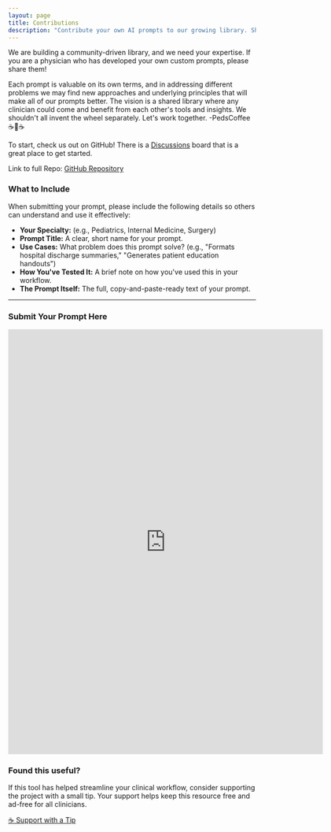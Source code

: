 ```yaml
---
layout: page
title: Contributions
description: "Contribute your own AI prompts to our growing library. Share production-ready prompts tested in real clinical workflows with the physician community."
---
```


We are building a community-driven library, and we need your expertise. If you are a physician who has developed your own custom prompts, please share them!

Each prompt is valuable on its own terms, and in addressing different problems we may find new approaches and underlying principles that will make all of our prompts better. The vision is a shared library where any clinician could come and benefit from each other's tools and insights. We shouldn't all invent the wheel separately.  Let's work together. -PedsCoffee☕️🏥☕️

To start, check us out on GitHub! There is a [Discussions](https://github.com/pedscoffee/PhysicianPromptEngineering/discussions) board that is a great place to get started.

Link to full Repo: [GitHub Repository](https://github.com/pedscoffee/PhysicianPromptEngineering/)

### What to Include

When submitting your prompt, please include the following details so others can understand and use it effectively:

* **Your Specialty:** (e.g., Pediatrics, Internal Medicine, Surgery)
* **Prompt Title:** A clear, short name for your prompt.
* **Use Cases:** What problem does this prompt solve? (e.g., "Formats hospital discharge summaries," "Generates patient education handouts")
* **How You've Tested It:** A brief note on how you've used this in your workflow.
* **The Prompt Itself:** The full, copy-and-paste-ready text of your prompt.

---

### Submit Your Prompt Here

<iframe src="https://docs.google.com/forms/d/e/1FAIpQLScicxuLRUnXqv43QbRZ2zcYWuX47B_HOhJM3ir7dV11IE4Gpw/viewform?embedded=true" width="640" height="863" frameborder="0" marginheight="0" marginwidth="0">Loading…</iframe>

<div class="support-section">
    <h3>Found this useful?</h3>
    <p>If this tool has helped streamline your clinical workflow, consider supporting the project with a small tip. Your support helps keep this resource free and ad-free for all clinicians.</p>
    <a href="https://donate.stripe.com/14A9ANf3K8VjeAW7pT8bS00" target="_blank" class="tip-jar-btn">☕ Support with a Tip</a>
</div>